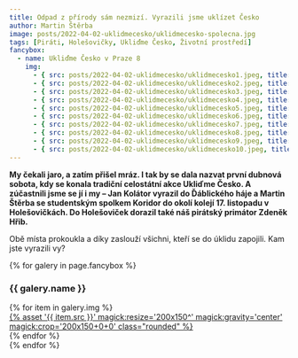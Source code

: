 ```yaml
---
title: Odpad z přírody sám nezmizí. Vyrazili jsme uklízet Česko
author: Martin Štěrba
image: posts/2022-04-02-uklidmecesko/uklidmecesko-spolecna.jpg
tags: [Piráti, Holešovičky, Ukliďme Česko, Životní prostředí]
fancybox:
  - name: Ukliďme Česko v Praze 8
    img:
      - { src: posts/2022-04-02-uklidmecesko/uklidmecesko1.jpeg, title: Odpad z přírody sám nezmizí. Vyrazili jsme uklízet Česko }
      - { src: posts/2022-04-02-uklidmecesko/uklidmecesko2.jpeg, title: Odpad z přírody sám nezmizí. Vyrazili jsme uklízet Česko }
      - { src: posts/2022-04-02-uklidmecesko/uklidmecesko3.jpeg, title: Odpad z přírody sám nezmizí. Vyrazili jsme uklízet Česko }
      - { src: posts/2022-04-02-uklidmecesko/uklidmecesko4.jpeg, title: Odpad z přírody sám nezmizí. Vyrazili jsme uklízet Česko } 
      - { src: posts/2022-04-02-uklidmecesko/uklidmecesko5.jpeg, title: Odpad z přírody sám nezmizí. Vyrazili jsme uklízet Česko }
      - { src: posts/2022-04-02-uklidmecesko/uklidmecesko6.jpeg, title: Odpad z přírody sám nezmizí. Vyrazili jsme uklízet Česko } 
      - { src: posts/2022-04-02-uklidmecesko/uklidmecesko7.jpeg, title: Odpad z přírody sám nezmizí. Vyrazili jsme uklízet Česko }
      - { src: posts/2022-04-02-uklidmecesko/uklidmecesko8.jpeg, title: Odpad z přírody sám nezmizí. Vyrazili jsme uklízet Česko }      
      - { src: posts/2022-04-02-uklidmecesko/uklidmecesko9.jpeg, title: Odpad z přírody sám nezmizí. Vyrazili jsme uklízet Česko }
      - { src: posts/2022-04-02-uklidmecesko/uklidmecesko10.jpeg, title: Odpad z přírody sám nezmizí. Vyrazili jsme uklízet Česko }
---
```


**My čekali jaro, a zatím přišel mráz.  I tak by se dala nazvat první dubnová sobota, kdy se konala tradiční celostátní akce Ukliďme Česko. A zúčastnili jsme se jí i my – Jan Kolátor vyrazil do Ďáblického háje a Martin Štěrba se studentským spolkem Koridor do okolí kolejí 17. listopadu v Holešovičkách. Do Holešoviček dorazil také náš pirátský primátor Zdeněk Hřib.** 

Obě místa prokoukla a díky zaslouží všichni, kteří se do úklidu zapojili. Kam jste vyrazili vy?

{% for galery in page.fancybox %}
<div class="mt-4">
  <h3>{{ galery.name }}</h3>
  <div class="grid grid-cols-4 gap-4">
  {% for item in galery.img %}
    <div class="">
      <a data-fancybox="gallery" href="{% asset '{{ item.src }}' @path %}" data-caption="{{ item.title }}">{% asset '{{ item.src }}' magick:resize='200x150^' magick:gravity='center' magick:crop='200x150+0+0' class="rounded" %}</a>
    </div>
  {% endfor %}
  </div>
</div>
{% endfor %}
<br />
